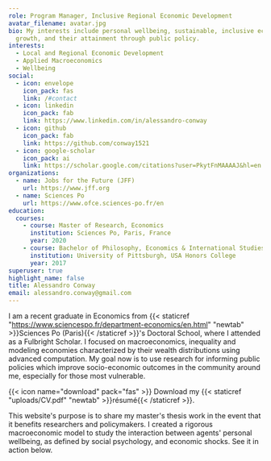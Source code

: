 ```yaml
---
role: Program Manager, Inclusive Regional Economic Development
avatar_filename: avatar.jpg
bio: My interests include personal wellbeing, sustainable, inclusive economic
  growth, and their attainment through public policy.
interests:
  - Local and Regional Economic Development
  - Applied Macroeconomics
  - Wellbeing
social:
  - icon: envelope
    icon_pack: fas
    link: /#contact
  - icon: linkedin
    icon_pack: fab
    link: https://www.linkedin.com/in/alessandro-conway
  - icon: github
    icon_pack: fab
    link: https://github.com/conway1521
  - icon: google-scholar
    icon_pack: ai
    link: https://scholar.google.com/citations?user=PkytFnMAAAAJ&hl=en 
organizations:
  - name: Jobs for the Future (JFF)
    url: https://www.jff.org
  - name: Sciences Po
    url: https://www.ofce.sciences-po.fr/en
education:
  courses:
    - course: Master of Research, Economics
      institution: Sciences Po, Paris, France
      year: 2020
    - course: Bachelor of Philosophy, Economics & International Studies (double major)
      institution: University of Pittsburgh, USA Honors College
      year: 2017
superuser: true
highlight_name: false
title: Alessandro Conway
email: alessandro.conway@gmail.com
---
```



I am a recent graduate in Economics from {{< staticref "https://www.sciencespo.fr/department-economics/en.html" "newtab" >}}Sciences Po (Paris){{< /staticref >}}'s Doctoral School, where I attended as a Fulbright Scholar. I focused on macroeconomics, inequality and modeling economies characterized by their wealth distributions using advanced computation. My goal now is to use research for informing public policies which improve socio-economic outcomes in the community around me, especially for those most vulnerable.

{{< icon name="download" pack="fas" >}} Download my {{< staticref "uploads/CV.pdf" "newtab" >}}résumé{{< /staticref >}}.

This website's purpose is to share my master's thesis work in the event that it benefits researchers and policymakers. I created a rigorous macroeconomic model to study the interaction between agents' personal wellbeing, as defined by social psychology, and economic shocks. See it in action below.
